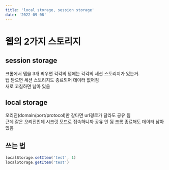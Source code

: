 ```yaml
---
title: 'local storage, session storage'
date: '2022-09-08'
---
```


# 웹의 2가지 스토리지

## session storage
크롬에서 탭을 3개 띄우면 각각의 탭에는 각각의 세션 스토리지가 있는거.  
탭 닫으면 세션 스토리지도 종료되어 데이터 없어짐  
새로 고침하면 남아 있음

## local storage
오리진(domain/port/protocol)만 같다면 url경로가 달라도 공유 됨  
근데 같은 오리진인데 시크릿 모드로 접속하니까 공유 안 됨
크롬 종료해도 데이터 남아 있음

## 쓰는 법
```javascript
localStorage.setItem('test', 1)
localStorage.getItem('test')
```
